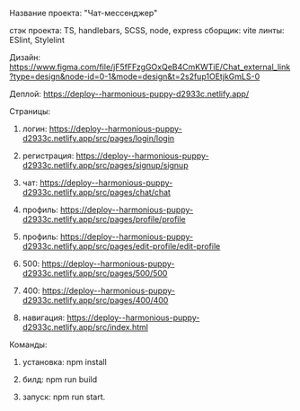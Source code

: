 Название проекта: "Чат-мессенджер"

стэк проекта: TS, handlebars, SCSS, node, express
сборщик: vite
линты: ESlint, Stylelint

Дизайн: https://www.figma.com/file/jF5fFFzgGOxQeB4CmKWTiE/Chat_external_link?type=design&node-id=0-1&mode=design&t=2s2fup1OEtjkGmLS-0

Деплой:
https://deploy--harmonious-puppy-d2933c.netlify.app/

Страницы:

1. логин: https://deploy--harmonious-puppy-d2933c.netlify.app/src/pages/login/login

2. регистрация: https://deploy--harmonious-puppy-d2933c.netlify.app/src/pages/signup/signup

3. чат: https://deploy--harmonious-puppy-d2933c.netlify.app/src/pages/chat/chat

4. профиль: https://deploy--harmonious-puppy-d2933c.netlify.app/src/pages/profile/profile

5. профиль: https://deploy--harmonious-puppy-d2933c.netlify.app/src/pages/edit-profile/edit-profile

6. 500: https://deploy--harmonious-puppy-d2933c.netlify.app/src/pages/500/500

7. 400: https://deploy--harmonious-puppy-d2933c.netlify.app/src/pages/400/400

8. навигация: https://deploy--harmonious-puppy-d2933c.netlify.app/src/index.html

Команды:

1. установка: npm install

2. билд: npm run build

3. запуск: npm run start.

